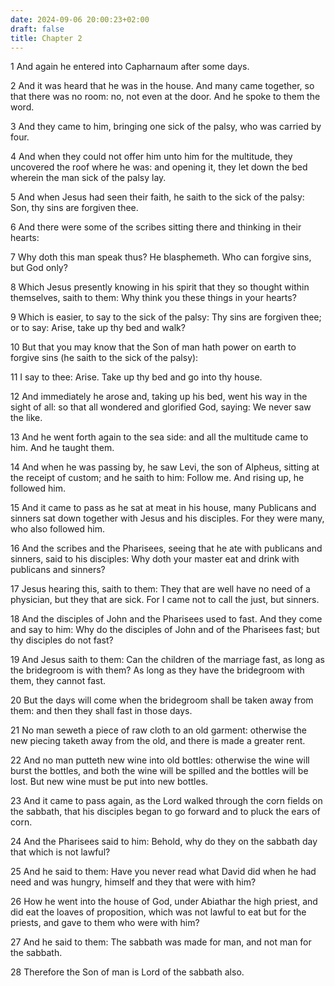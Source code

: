 ```yaml
---
date: 2024-09-06 20:00:23+02:00
draft: false
title: Chapter 2
---
```




1 And again he entered into Capharnaum after some days.

2 And it was heard that he was in the house. And many came together, so that there was no room: no, not even at the door. And he spoke to them the word.

3 And they came to him, bringing one sick of the palsy, who was carried by four.

4 And when they could not offer him unto him for the multitude, they uncovered the roof where he was: and opening it, they let down the bed wherein the man sick of the palsy lay.

5 And when Jesus had seen their faith, he saith to the sick of the palsy: Son, thy sins are forgiven thee.

6 And there were some of the scribes sitting there and thinking in their hearts:

7 Why doth this man speak thus? He blasphemeth. Who can forgive sins, but God only?

8 Which Jesus presently knowing in his spirit that they so thought within themselves, saith to them: Why think you these things in your hearts?

9 Which is easier, to say to the sick of the palsy: Thy sins are forgiven thee; or to say: Arise, take up thy bed and walk?

10 But that you may know that the Son of man hath power on earth to forgive sins (he saith to the sick of the palsy):

11 I say to thee: Arise. Take up thy bed and go into thy house.

12 And immediately he arose and, taking up his bed, went his way in the sight of all: so that all wondered and glorified God, saying: We never saw the like.

13 And he went forth again to the sea side: and all the multitude came to him. And he taught them.

14 And when he was passing by, he saw Levi, the son of Alpheus, sitting at the receipt of custom; and he saith to him: Follow me. And rising up, he followed him.

15 And it came to pass as he sat at meat in his house, many Publicans and sinners sat down together with Jesus and his disciples. For they were many, who also followed him.

16 And the scribes and the Pharisees, seeing that he ate with publicans and sinners, said to his disciples: Why doth your master eat and drink with publicans and sinners?

17 Jesus hearing this, saith to them: They that are well have no need of a physician, but they that are sick. For I came not to call the just, but sinners.

18 And the disciples of John and the Pharisees used to fast. And they come and say to him: Why do the disciples of John and of the Pharisees fast; but thy disciples do not fast?

19 And Jesus saith to them: Can the children of the marriage fast, as long as the bridegroom is with them? As long as they have the bridegroom with them, they cannot fast.

20 But the days will come when the bridegroom shall be taken away from them: and then they shall fast in those days.

21 No man seweth a piece of raw cloth to an old garment: otherwise the new piecing taketh away from the old, and there is made a greater rent.

22 And no man putteth new wine into old bottles: otherwise the wine will burst the bottles, and both the wine will be spilled and the bottles will be lost. But new wine must be put into new bottles.

23 And it came to pass again, as the Lord walked through the corn fields on the sabbath, that his disciples began to go forward and to pluck the ears of corn.

24 And the Pharisees said to him: Behold, why do they on the sabbath day that which is not lawful?

25 And he said to them: Have you never read what David did when he had need and was hungry, himself and they that were with him?

26 How he went into the house of God, under Abiathar the high priest, and did eat the loaves of proposition, which was not lawful to eat but for the priests, and gave to them who were with him?

27 And he said to them: The sabbath was made for man, and not man for the sabbath.

28 Therefore the Son of man is Lord of the sabbath also.

